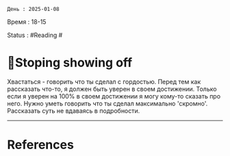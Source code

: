 	День : 2025-01-08 
Время : 18-15

Status : #Reading   #


# 📓Stoping showing off


Хвастаться - говорить что ты сделал с гордостью. Перед тем как рассказать что-то, я должен быть уверен в своем достижении. Только если я уверен на 100% в своем достижении я могу кому-то сказать про него. Нужно уметь говорить что ты сделал максимально 'скромно'.  Рассказать суть не вдаваясь в подробности. 

---
# References